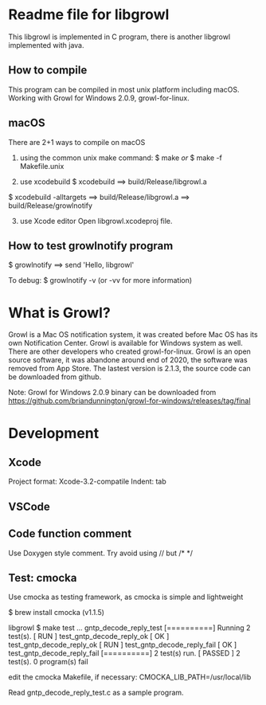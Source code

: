 Readme file for libgrowl
=====
This libgrowl is implemented in C program, there is another libgrowl implemented with java.

How to compile
-----
This program can be compiled in most unix platform including macOS. Working with Growl for Windows 2.0.9, growl-for-linux.

macOS
-----
There are 2+1 ways to compile on macOS

1. using the common unix make command:
$ make 
_or_
$ make -f Makefile.unix

2. use xcodebuild
$ xcodebuild
==> build/Release/libgrowl.a

$ xcodebuild -alltargets
==> build/Release/libgrowl.a
==> build/Release/growlnotify

3. use Xcode editor
Open libgrowl.xcodeproj file.

How to test growlnotify program
-----
$ growlnotify
==> send 'Hello, libgrowl'

To debug:
$ growlnotify -v (or -vv for more information)

What is Growl?
=====
Growl is a Mac OS notification system, it was created before Mac OS has its own Notification Center. Growl is available for Windows system as well. There are other developers who created growl-for-linux.
Growl is an open source software, it was abandone around end of 2020, the software was removed from App Store.
The lastest version is 2.1.3, the source code can be downloaded from github.


Note:
Growl for Windows 2.0.9 binary can be downloaded from https://github.com/briandunnington/growl-for-windows/releases/tag/final

Development
=====
Xcode
-----
Project format: Xcode-3.2-compatile
Indent: tab

VSCode
-----

Code function comment
-----
Use Doxygen style comment.
Try avoid using // but /* */

Test: cmocka
-----
Use cmocka as testing framework, as cmocka is simple and lightweight

$ brew install cmocka (v1.1.5)

libgrowl $ make test
...
gntp_decode_reply_test
[==========] Running 2 test(s).
[ RUN      ] test_gntp_decode_reply_ok
[       OK ] test_gntp_decode_reply_ok
[ RUN      ] test_gntp_decode_reply_fail
[       OK ] test_gntp_decode_reply_fail
[==========] 2 test(s) run.
[  PASSED  ] 2 test(s).
0 program(s) fail

edit the cmocka Makefile, if necessary:
CMOCKA_LIB_PATH=/usr/local/lib

Read gntp_decode_reply_test.c as a sample program.
